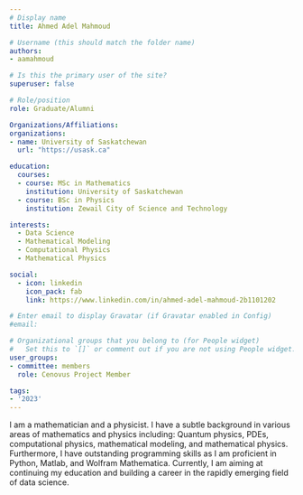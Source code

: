 ```yaml
---
# Display name
title: Ahmed Adel Mahmoud

# Username (this should match the folder name)
authors:
- aamahmoud

# Is this the primary user of the site?
superuser: false

# Role/position
role: Graduate/Alumni

Organizations/Affiliations:
organizations:
- name: University of Saskatchewan
  url: "https://usask.ca"

education:
  courses:
  - course: MSc in Mathematics
    institution: University of Saskatchewan
  - course: BSc in Physics
    institution: Zewail City of Science and Technology

interests:
  - Data Science
  - Mathematical Modeling
  - Computational Physics
  - Mathematical Physics

social:
  - icon: linkedin
    icon_pack: fab
    link: https://www.linkedin.com/in/ahmed-adel-mahmoud-2b1101202

# Enter email to display Gravatar (if Gravatar enabled in Config)
#email:

# Organizational groups that you belong to (for People widget)
#   Set this to `[]` or comment out if you are not using People widget.
user_groups:
- committee: members
  role: Cenovus Project Member

tags:
- '2023'
---
```

I am a mathematician and a physicist. I have a subtle background in various
areas of mathematics and physics including: Quantum physics, PDEs, computational
physics, mathematical modeling, and mathematical physics. Furthermore, I have
outstanding programming skills as I am proficient in Python, Matlab, and Wolfram
Mathematica. Currently, I am aiming at continuing my education and building a
career in the rapidly emerging field of data science.
